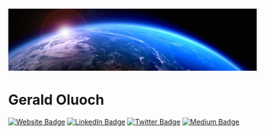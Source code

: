 [![Gerald's GitHub Banner](./assets/1625242100629.png)](https://geraldoluoch.com)

# Gerald Oluoch
[![Website Badge](https://img.shields.io/badge/Website-Profile-informational?style=flat&logo=web&logoColor=white&color=1CA2F1)](https://geraldoluoch.com/)
[![LinkedIn Badge](https://img.shields.io/badge/LinkedIn-Profile-informational?style=flat&logo=linkedin&logoColor=white&color=1CA2F1)](https://linkedin.com/in/geraldoluoch/)
[![Twitter Badge](https://img.shields.io/badge/Twitter-Profile-informational?style=flat&logo=twitter&logoColor=white&color=1CA2F1)](https://twitter.com/geraldoluoch_)
[![Medium Badge](https://img.shields.io/badge/Medium-Profile-informational?style=flat&logo=medium&logoColor=white&color=1CA2F1)](https://geraldoluoch.medium.com/)




